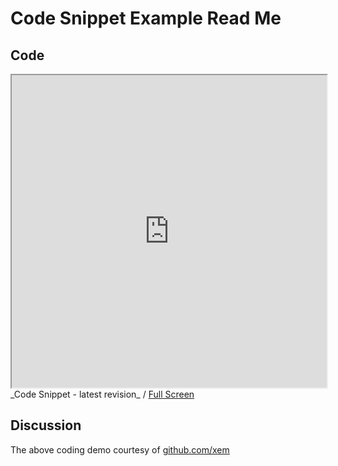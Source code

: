 Code Snippet Example Read Me
===

## Code
<iframe src="http://exploratoria.github.io/cookbook/doc-view/xem.html#,Ym9keSB7IGZvbnQtZmFtaWx5OiBtb25vc3BhY2U7IH0=,PGgxPkhlbGxvLCBXb3JsZCE8L2gxPg==" width=100% height=500px ></iframe>  
_Code Snippet - latest revision_ / <a href=http://exploratoria.github.io/cookbook/doc-view/xem.html#,Ym9keSB7IGZvbnQtZmFtaWx5OiBtb25vc3BhY2U7IH0=,PGgxPkhlbGxvLCBXb3JsZCE8L2gxPg== target=_blank>Full Screen</a>

## Discussion
The above coding demo courtesy of <a href=https://github.com/xem target=_blank>github.com/xem</a>


